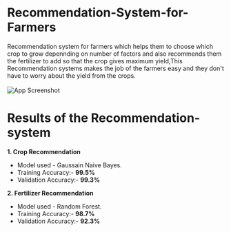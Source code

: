 # Recommendation-System-for-Farmers
Recommendation system for farmers which helps them  to choose which crop to grow depennding on number of factors and also
recommends them the fertilizer to add so that the crop gives maximum yield,This Recommendation systems makes the job of the farmers easy and they don't have to worry 
about the yield from the crops.
<br/>
<br/>
![App Screenshot](https://www.ugaoo.com/knowledge-center/wp-content/uploads/2017/07/shutterstock_301313486.jpg)

# Results of the Recommendation-system
**1. Crop Recommendation**
<br/>
* Model used - Gaussain Naive Bayes.
* Training Accuracy:- **99.5%**
* Validation Accuracy:- **99.3%**

**2. Fertilizer Recommendation**
<br/>
* Model used - Random Forest.
* Training Accuracy:- **98.7%**
* Validation Accuracy:- **92.3%**
